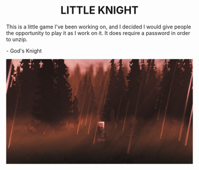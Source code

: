 <div align="center">
    <h1>LITTLE KNIGHT</h1>
</div>


This is a little game I've been working on, and I decided I would give people the opportunity to play it as I work on it.
It does require a password in order to unzip.

\- God's Knight

![Image](Images/Little%20Knight%20Readme%20Image.png)
